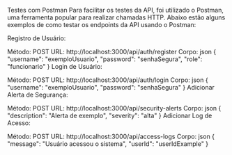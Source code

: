 Testes com Postman
Para facilitar os testes da API, foi utilizado o Postman, uma ferramenta popular para realizar chamadas HTTP. Abaixo estão alguns exemplos de como testar os endpoints da API usando o Postman:

Registro de Usuário:

Método: POST
URL: http://localhost:3000/api/auth/register
Corpo:
json
{
    "username": "exemploUsuario",
    "password": "senhaSegura",
    "role": "funcionario"
}
Login de Usuário:

Método: POST
URL: http://localhost:3000/api/auth/login
Corpo:
json
{
    "username": "exemploUsuario",
    "password": "senhaSegura"
}
Adicionar Alerta de Segurança:

Método: POST
URL: http://localhost:3000/api/security-alerts
Corpo:
json
{
    "description": "Alerta de exemplo",
    "severity": "alta"
}
Adicionar Log de Acesso:

Método: POST
URL: http://localhost:3000/api/access-logs
Corpo:
json
{
    "message": "Usuário acessou o sistema",
    "userId": "userIdExample"
}
